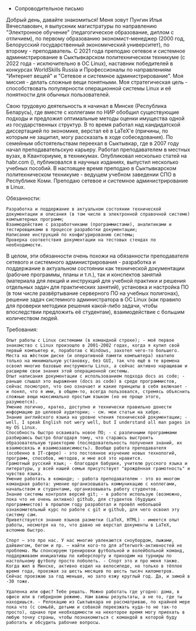 * Сопроводительное письмо

Добрый день, давайте знакомиться! Меня зовут Пунгин Илья Вячеславович, я выпускник магистратуры по направлению "Электронное обучение" (педагогическое образование, диплом с отличием), по первому образованию экономист-менеджер (2000 год, Белорусский государственный экономический университет), по второму - преподаватель. С 2021 года преподаю сетевое и системное администрирование в Сыктывкарском политехническом техникуме (с 2022 года - исключительно в ОС Linux), наставник победителей в конкурсах WorldSkills Russia и Профессионалы по направлениям "Интернет вещей" и "Сетевое и системное администрирование". Моя миссия - делать сложные вещи понятными. Моя стратегическая цель - способствовать популярности операционной системы Linux и её понятности для обычных пользователей.

Свою трудовую деятельность я начинал в Минске (Республика Беларусь), где вместе с коллегами по НИР обобщил существующие подходы и предложил оптимальные методы оценки имущества одной из государственных структур. В то время работал над кандидатской диссертацией по экономике, верстал её в LaTeX'е (причины, по которым не защитил, могу рассказать в ходе собеседования). По семейным обстоятельствам переехал в Сыктывкар, где в 2007 году начал преподавательскую карьеру. Работал преподавателем в местных вузах, в Кванториуме, в техникумах. Опубликовал несколько статей на habr.com (), публиковался в научных изданиях, выпустил несколько учебных пособий. В настоящее время преподаю в Сыктывкарском политехническом техникуме - ведущем учебном заведении СПО в Республике Коми. Преподаю сетевое и системное администрирование в Linux. 


Обязанности:

    Разработка и поддержание в актуальном состоянии технической документации и описания (в том числе в электронной справочной системе) компьютерных программ;
    Взаимодействие с разработчиками (программистами), аналитиками и тестировщиками в процессе разработки документации;
    Написание инструкций по конфигурированию системы;
    Проверка соответствия документации на тестовых стендах по необходимости.

В целом, эти обязанности очень похожи на обязанности преподавателя сетевого и системного администрирования - разработка и поддержание в актуальном состоянии как технической документации (рабочие программы, планы и т.п.), так и конспектов занятий (материала для лекций и инструкций для учебной практики и решения отдельных задач для практических занятий), установка и настройка ПО (в том числе развёртывание серверного ПО на учебных полигонах), решение задач системного администратора в ОС Linux (как правило для проверки методики решения какой-либо задачи, чтобы впоследствии предложить её студентам), взаимодействие с большим количеством людей.

Требования:

    Опыт работы с Linux системами (в командной строке); - моё первое знакомство с Linux произошло в 2001-2002 годах, когда я купил свой первый компьютер и, поработав с Windows, захотел чего-то большего. Места на жёстком диске (и оперативной памяти компьютера) хватило только на минимальную установку, без GUI, так что ещё в те времена освоил многие базовые инструменты Linux, а сейчас активно наращиваю и расширяю свои знания этой операционной системы.
    Опыт написания документации c использованием подхода docs as code; - раньше слышал это выражение (docs as code) в среде программистов, сейчас посмотрел, что оно означает и какие принципы в себя включает - и понял, что я ими, в общем-то, всегда пользовался, стремясь объяснить сложные вещи максимально простым языком (но не проще этого, разумеется).
    Умение логично, кратко, доступно и технически правильно донести информацию до целевой аудитории; - см. мои статьи на хабре.
    Знание английского языка на уровне чтения технической документации; - well, I speak English not wery well, but I understand all man pages in my OS Linux.
    Способность быстро осваивать новое ПО; - с различными программами разбираюсь быстро благодаря тому, что стараюсь выстроить образовательную траекторию (последовательность получения знаний, их взаимосвязь и взаимозависимость). Вообще работа преподавателя (особенно в IT-сфере) - это постоянное изучение новых технологий, программ, способов, методов, и мне всё это нравится.
    Грамотный русский язык; - благодаря бабушке, учителю русского языка и литературы, у всей нашей семьи присутствует "врождённая грамотность" и чувство языка.
    Умение работать в команде; - работа преподавателем - это во многом командная работа: умение организовывать коммуникацию с коллегами, начальством и студентами, организовывать работу студентов.
    Знание системы контроля версий git; - в работе использую (возможно, пока что не очень активно) github, для студентов (будущих программистов) в прошлом году разработал и провёл небольшой ознакомительный курс по работе с git и github, для чего освоил эту систему сам.
    Приветствуется знание языков разметки (LaTeX, HTML) - имеется опыт работы, несмотря на то, что давно не верстал документы в LaTeX, вспомню быстро.

    Спорт — это про нас. У нас многие увлекаются сноубордом, лыжами, дайвингом, бегом и пр. – найти кого-то для afterwork-активностей не проблема. Мы спонсируем тренировки футбольной и волейбольной команд, поддерживаем инициативы по киберспорту и приходим на турниры по настольному футболу просто поболеть. - Спорт это и про меня также. Когда жил в Минске, активно ездил на велосипеде, но только в тёплое время года, проезжая за шесть месяцев по шесть тысяч километров. Сейчас проезжаю за год меньше, но зато езжу круглый год. Да, и зимой в -30 тоже.

    Удаленка или офис? Тебе решать. Можно работать где угодно: дома, в офисе или в гибридном режиме. Нам важны результаты, а не то, где ты находишься. - Релокацию из Сыктывкара не рассматриваю, по крайней мере пока что (с семьёй, детьми и собакой переезжать куда-то не так-то просто), однако при необходимости на некоторое время могу приехать в любую точку страны, чтобы познакомиться с командой в которой буду работать и обсудить рабочие вопросы.



